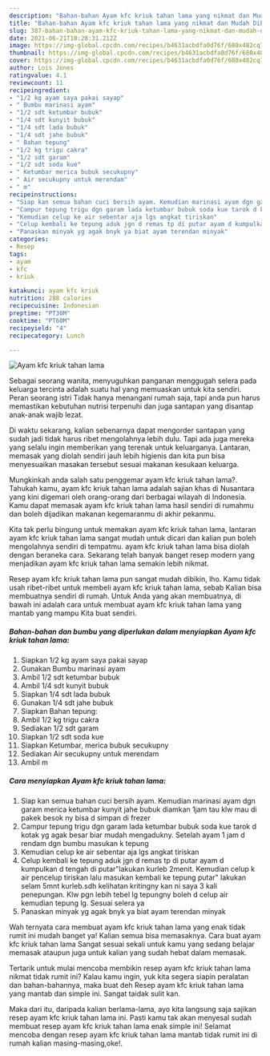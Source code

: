 ```yaml
---
description: "Bahan-bahan Ayam kfc kriuk tahan lama yang nikmat dan Mudah Dibuat"
title: "Bahan-bahan Ayam kfc kriuk tahan lama yang nikmat dan Mudah Dibuat"
slug: 387-bahan-bahan-ayam-kfc-kriuk-tahan-lama-yang-nikmat-dan-mudah-dibuat
date: 2021-06-21T10:28:31.212Z
image: https://img-global.cpcdn.com/recipes/b4631acbdfa0d76f/680x482cq70/ayam-kfc-kriuk-tahan-lama-foto-resep-utama.jpg
thumbnail: https://img-global.cpcdn.com/recipes/b4631acbdfa0d76f/680x482cq70/ayam-kfc-kriuk-tahan-lama-foto-resep-utama.jpg
cover: https://img-global.cpcdn.com/recipes/b4631acbdfa0d76f/680x482cq70/ayam-kfc-kriuk-tahan-lama-foto-resep-utama.jpg
author: Lois Jones
ratingvalue: 4.1
reviewcount: 11
recipeingredient:
- "1/2 kg ayam saya pakai sayap"
- " Bumbu marinasi ayam"
- "1/2 sdt ketumbar bubuk"
- "1/4 sdt kunyit bubuk"
- "1/4 sdt lada bubuk"
- "1/4 sdt jahe bubuk"
- " Bahan tepung"
- "1/2 kg trigu cakra"
- "1/2 sdt garam"
- "1/2 sdt soda kue"
- " Ketumbar merica bubuk secukupny"
- " Air secukupny untuk merendam"
- " m"
recipeinstructions:
- "Siap kan semua bahan cuci bersih ayam. Kemudian marinasi ayam dgn garam merica ketumbar kunyit jahe bubuk diamkan 1jam tau klw mau di pakek besok ny bisa d simpan di frezer"
- "Campur tepung trigu dgn garam lada ketumbar bubuk soda kue tarok d kotak yg agak besar biar mudah mengadukny. Setelah ayam 1 jam d rendam dgn bumbu masukan k tepung"
- "Kemudian celup ke air sebentar aja lgs angkat tiriskan"
- "Celup kembali ke tepung aduk jgn d remas tp di putar ayam d kumpulkan d tengah di putar&#34;lakukan kurleb 2menit. Kemudian celup k air pencelup tiriskan lalu masukan kembali ke tepung putar&#34; lakukan selam 5mnt kurleb.sdh kelihatan kritingny kan ni saya 3 kali penepungan. Klw pgn lebih tebel lg tepungny boleh d celup air kemudian tepung lg. Sesuai selera ya"
- "Panaskan minyak yg agak bnyk ya biat ayam terendan minyak"
categories:
- Resep
tags:
- ayam
- kfc
- kriuk

katakunci: ayam kfc kriuk 
nutrition: 288 calories
recipecuisine: Indonesian
preptime: "PT30M"
cooktime: "PT60M"
recipeyield: "4"
recipecategory: Lunch

---
```



![Ayam kfc kriuk tahan lama](https://img-global.cpcdn.com/recipes/b4631acbdfa0d76f/680x482cq70/ayam-kfc-kriuk-tahan-lama-foto-resep-utama.jpg)

Sebagai seorang wanita, menyuguhkan panganan menggugah selera pada keluarga tercinta adalah suatu hal yang memuaskan untuk kita sendiri. Peran seorang istri Tidak hanya menangani rumah saja, tapi anda pun harus memastikan kebutuhan nutrisi terpenuhi dan juga santapan yang disantap anak-anak wajib lezat.

Di waktu  sekarang, kalian sebenarnya dapat mengorder santapan yang sudah jadi tidak harus ribet mengolahnya lebih dulu. Tapi ada juga mereka yang selalu ingin memberikan yang terenak untuk keluarganya. Lantaran, memasak yang diolah sendiri jauh lebih higienis dan kita pun bisa menyesuaikan masakan tersebut sesuai makanan kesukaan keluarga. 



Mungkinkah anda salah satu penggemar ayam kfc kriuk tahan lama?. Tahukah kamu, ayam kfc kriuk tahan lama adalah sajian khas di Nusantara yang kini digemari oleh orang-orang dari berbagai wilayah di Indonesia. Kamu dapat memasak ayam kfc kriuk tahan lama hasil sendiri di rumahmu dan boleh dijadikan makanan kegemaranmu di akhir pekanmu.

Kita tak perlu bingung untuk memakan ayam kfc kriuk tahan lama, lantaran ayam kfc kriuk tahan lama sangat mudah untuk dicari dan kalian pun boleh mengolahnya sendiri di tempatmu. ayam kfc kriuk tahan lama bisa diolah dengan beraneka cara. Sekarang telah banyak banget resep modern yang menjadikan ayam kfc kriuk tahan lama semakin lebih nikmat.

Resep ayam kfc kriuk tahan lama pun sangat mudah dibikin, lho. Kamu tidak usah ribet-ribet untuk membeli ayam kfc kriuk tahan lama, sebab Kalian bisa membuatnya sendiri di rumah. Untuk Anda yang akan membuatnya, di bawah ini adalah cara untuk membuat ayam kfc kriuk tahan lama yang mantab yang mampu Kita buat sendiri.

<!--inarticleads1-->

##### Bahan-bahan dan bumbu yang diperlukan dalam menyiapkan Ayam kfc kriuk tahan lama:

1. Siapkan 1/2 kg ayam saya pakai sayap
1. Gunakan  Bumbu marinasi ayam
1. Ambil 1/2 sdt ketumbar bubuk
1. Ambil 1/4 sdt kunyit bubuk
1. Siapkan 1/4 sdt lada bubuk
1. Gunakan 1/4 sdt jahe bubuk
1. Siapkan  Bahan tepung:
1. Ambil 1/2 kg trigu cakra
1. Sediakan 1/2 sdt garam
1. Siapkan 1/2 sdt soda kue
1. Siapkan  Ketumbar, merica bubuk secukupny
1. Sediakan  Air secukupny untuk merendam
1. Ambil  m




<!--inarticleads2-->

##### Cara menyiapkan Ayam kfc kriuk tahan lama:

1. Siap kan semua bahan cuci bersih ayam. Kemudian marinasi ayam dgn garam merica ketumbar kunyit jahe bubuk diamkan 1jam tau klw mau di pakek besok ny bisa d simpan di frezer
1. Campur tepung trigu dgn garam lada ketumbar bubuk soda kue tarok d kotak yg agak besar biar mudah mengadukny. Setelah ayam 1 jam d rendam dgn bumbu masukan k tepung
1. Kemudian celup ke air sebentar aja lgs angkat tiriskan
1. Celup kembali ke tepung aduk jgn d remas tp di putar ayam d kumpulkan d tengah di putar&#34;lakukan kurleb 2menit. Kemudian celup k air pencelup tiriskan lalu masukan kembali ke tepung putar&#34; lakukan selam 5mnt kurleb.sdh kelihatan kritingny kan ni saya 3 kali penepungan. Klw pgn lebih tebel lg tepungny boleh d celup air kemudian tepung lg. Sesuai selera ya
1. Panaskan minyak yg agak bnyk ya biat ayam terendan minyak




Wah ternyata cara membuat ayam kfc kriuk tahan lama yang enak tidak rumit ini mudah banget ya! Kalian semua bisa memasaknya. Cara buat ayam kfc kriuk tahan lama Sangat sesuai sekali untuk kamu yang sedang belajar memasak ataupun juga untuk kalian yang sudah hebat dalam memasak.

Tertarik untuk mulai mencoba membikin resep ayam kfc kriuk tahan lama nikmat tidak rumit ini? Kalau kamu ingin, yuk kita segera siapin peralatan dan bahan-bahannya, maka buat deh Resep ayam kfc kriuk tahan lama yang mantab dan simple ini. Sangat taidak sulit kan. 

Maka dari itu, daripada kalian berlama-lama, ayo kita langsung saja sajikan resep ayam kfc kriuk tahan lama ini. Pasti kamu tak akan menyesal sudah membuat resep ayam kfc kriuk tahan lama enak simple ini! Selamat mencoba dengan resep ayam kfc kriuk tahan lama mantab tidak rumit ini di rumah kalian masing-masing,oke!.

